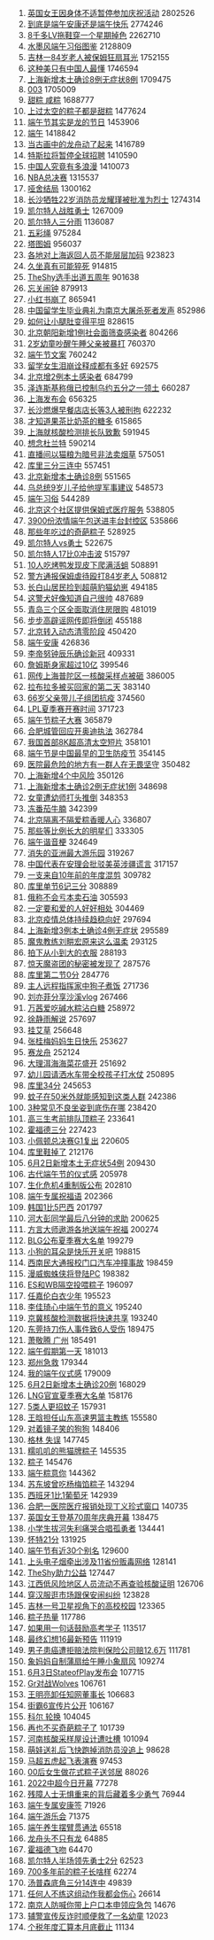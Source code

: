 1. [英国女王因身体不适暂停参加庆祝活动](https://s.weibo.com//weibo?q=%23%E8%8B%B1%E5%9B%BD%E5%A5%B3%E7%8E%8B%E5%9B%A0%E8%BA%AB%E4%BD%93%E4%B8%8D%E9%80%82%E6%9A%82%E5%81%9C%E5%8F%82%E5%8A%A0%E5%BA%86%E7%A5%9D%E6%B4%BB%E5%8A%A8%23&Refer=top) 2802526
2. [到底是端午安康还是端午快乐](https://s.weibo.com//weibo?q=%23%E5%88%B0%E5%BA%95%E6%98%AF%E7%AB%AF%E5%8D%88%E5%AE%89%E5%BA%B7%E8%BF%98%E6%98%AF%E7%AB%AF%E5%8D%88%E5%BF%AB%E4%B9%90%23&Refer=top) 2774246
3. [8千多LV拖鞋穿一个星期掉色](https://s.weibo.com//weibo?q=%238%E5%8D%83%E5%A4%9ALV%E6%8B%96%E9%9E%8B%E7%A9%BF%E4%B8%80%E4%B8%AA%E6%98%9F%E6%9C%9F%E6%8E%89%E8%89%B2%23&Refer=top) 2262710
4. [水墨风端午习俗图鉴](https://s.weibo.com//weibo?q=%23%E6%B0%B4%E5%A2%A8%E9%A3%8E%E7%AB%AF%E5%8D%88%E4%B9%A0%E4%BF%97%E5%9B%BE%E9%89%B4%23&Refer=top) 2128809
5. [吉林一84岁老人被保姆狂扇耳光](https://s.weibo.com//weibo?q=%23%E5%90%89%E6%9E%97%E4%B8%8084%E5%B2%81%E8%80%81%E4%BA%BA%E8%A2%AB%E4%BF%9D%E5%A7%86%E7%8B%82%E6%89%87%E8%80%B3%E5%85%89%23&Refer=top) 1752155
6. [这种美只有中国人最懂](https://s.weibo.com//weibo?q=%23%E8%BF%99%E7%A7%8D%E7%BE%8E%E5%8F%AA%E6%9C%89%E4%B8%AD%E5%9B%BD%E4%BA%BA%E6%9C%80%E6%87%82%23&Refer=top) 1746594
7. [上海新增本土确诊8例无症状8例](https://s.weibo.com//weibo?q=%23%E4%B8%8A%E6%B5%B7%E6%96%B0%E5%A2%9E%E6%9C%AC%E5%9C%9F%E7%A1%AE%E8%AF%8A8%E4%BE%8B%E6%97%A0%E7%97%87%E7%8A%B68%E4%BE%8B%23&Refer=top) 1709475
8. [003](https://s.weibo.com//weibo?q=%23003%23&Refer=top) 1705009
9. [甜粽 咸粽](https://s.weibo.com//weibo?q=%E7%94%9C%E7%B2%BD%20%E5%92%B8%E7%B2%BD&Refer=top) 1688777
10. [上过太空的粽子都是甜粽](https://s.weibo.com//weibo?q=%23%E4%B8%8A%E8%BF%87%E5%A4%AA%E7%A9%BA%E7%9A%84%E7%B2%BD%E5%AD%90%E9%83%BD%E6%98%AF%E7%94%9C%E7%B2%BD%23&Refer=top) 1477624
11. [端午节其实是龙的节日](https://s.weibo.com//weibo?q=%23%E7%AB%AF%E5%8D%88%E8%8A%82%E5%85%B6%E5%AE%9E%E6%98%AF%E9%BE%99%E7%9A%84%E8%8A%82%E6%97%A5%23&Refer=top) 1453906
12. [端午](https://s.weibo.com//weibo?q=%23%E7%AB%AF%E5%8D%88%23&Refer=top) 1418842
13. [当古画中的龙舟动了起来](https://s.weibo.com//weibo?q=%23%E5%BD%93%E5%8F%A4%E7%94%BB%E4%B8%AD%E7%9A%84%E9%BE%99%E8%88%9F%E5%8A%A8%E4%BA%86%E8%B5%B7%E6%9D%A5%23&Refer=top) 1416789
14. [特斯拉将暂停全球招聘](https://s.weibo.com//weibo?q=%23%E7%89%B9%E6%96%AF%E6%8B%89%E5%B0%86%E6%9A%82%E5%81%9C%E5%85%A8%E7%90%83%E6%8B%9B%E8%81%98%23&Refer=top) 1410590
15. [中国人究竟有多浪漫](https://s.weibo.com//weibo?q=%23%E4%B8%AD%E5%9B%BD%E4%BA%BA%E7%A9%B6%E7%AB%9F%E6%9C%89%E5%A4%9A%E6%B5%AA%E6%BC%AB%23&Refer=top) 1410073
16. [NBA总决赛](https://s.weibo.com//weibo?q=NBA%E6%80%BB%E5%86%B3%E8%B5%9B&Refer=top) 1315537
17. [哑舍结局](https://s.weibo.com//weibo?q=%E5%93%91%E8%88%8D%E7%BB%93%E5%B1%80&Refer=top) 1300162
18. [长沙牺牲22岁消防员龙耀瑾被批准为烈士](https://s.weibo.com//weibo?q=%23%E9%95%BF%E6%B2%99%E7%89%BA%E7%89%B222%E5%B2%81%E6%B6%88%E9%98%B2%E5%91%98%E9%BE%99%E8%80%80%E7%91%BE%E8%A2%AB%E6%89%B9%E5%87%86%E4%B8%BA%E7%83%88%E5%A3%AB%23&Refer=top) 1274314
19. [凯尔特人战胜勇士](https://s.weibo.com//weibo?q=%23%E5%87%AF%E5%B0%94%E7%89%B9%E4%BA%BA%E6%88%98%E8%83%9C%E5%8B%87%E5%A3%AB%23&Refer=top) 1267009
20. [凯尔特人三分雨](https://s.weibo.com//weibo?q=%E5%87%AF%E5%B0%94%E7%89%B9%E4%BA%BA%E4%B8%89%E5%88%86%E9%9B%A8&Refer=top) 1136087
21. [五彩绳](https://s.weibo.com//weibo?q=%E4%BA%94%E5%BD%A9%E7%BB%B3&Refer=top) 975284
22. [塔图姆](https://s.weibo.com//weibo?q=%E5%A1%94%E5%9B%BE%E5%A7%86&Refer=top) 956037
23. [各地对上海返回人员不能层层加码](https://s.weibo.com//weibo?q=%23%E5%90%84%E5%9C%B0%E5%AF%B9%E4%B8%8A%E6%B5%B7%E8%BF%94%E5%9B%9E%E4%BA%BA%E5%91%98%E4%B8%8D%E8%83%BD%E5%B1%82%E5%B1%82%E5%8A%A0%E7%A0%81%23&Refer=top) 923823
24. [久坐真有可能猝死](https://s.weibo.com//weibo?q=%23%E4%B9%85%E5%9D%90%E7%9C%9F%E6%9C%89%E5%8F%AF%E8%83%BD%E7%8C%9D%E6%AD%BB%23&Refer=top) 914815
25. [TheShy选手出道五周年](https://s.weibo.com//weibo?q=%23TheShy%E9%80%89%E6%89%8B%E5%87%BA%E9%81%93%E4%BA%94%E5%91%A8%E5%B9%B4%23&Refer=top) 901638
26. [忘关闹钟](https://s.weibo.com//weibo?q=%E5%BF%98%E5%85%B3%E9%97%B9%E9%92%9F&Refer=top) 879913
27. [小红书崩了](https://s.weibo.com//weibo?q=%E5%B0%8F%E7%BA%A2%E4%B9%A6%E5%B4%A9%E4%BA%86&Refer=top) 865941
28. [中国留学生毕业典礼为南京大屠杀死者发声](https://s.weibo.com//weibo?q=%23%E4%B8%AD%E5%9B%BD%E7%95%99%E5%AD%A6%E7%94%9F%E6%AF%95%E4%B8%9A%E5%85%B8%E7%A4%BC%E4%B8%BA%E5%8D%97%E4%BA%AC%E5%A4%A7%E5%B1%A0%E6%9D%80%E6%AD%BB%E8%80%85%E5%8F%91%E5%A3%B0%23&Refer=top) 852986
29. [如何让小腿肚变得平坦](https://s.weibo.com//weibo?q=%23%E5%A6%82%E4%BD%95%E8%AE%A9%E5%B0%8F%E8%85%BF%E8%82%9A%E5%8F%98%E5%BE%97%E5%B9%B3%E5%9D%A6%23&Refer=top) 828615
30. [北京朝阳新增1例社会面筛查感染者](https://s.weibo.com//weibo?q=%23%E5%8C%97%E4%BA%AC%E6%9C%9D%E9%98%B3%E6%96%B0%E5%A2%9E1%E4%BE%8B%E7%A4%BE%E4%BC%9A%E9%9D%A2%E7%AD%9B%E6%9F%A5%E6%84%9F%E6%9F%93%E8%80%85%23&Refer=top) 804266
31. [2岁幼童吵醒午睡父亲被暴打](https://s.weibo.com//weibo?q=%232%E5%B2%81%E5%B9%BC%E7%AB%A5%E5%90%B5%E9%86%92%E5%8D%88%E7%9D%A1%E7%88%B6%E4%BA%B2%E8%A2%AB%E6%9A%B4%E6%89%93%23&Refer=top) 760370
32. [端午节文案](https://s.weibo.com//weibo?q=%23%E7%AB%AF%E5%8D%88%E8%8A%82%E6%96%87%E6%A1%88%23&Refer=top) 760242
33. [留学女生泪崩诠释成都有多好](https://s.weibo.com//weibo?q=%23%E7%95%99%E5%AD%A6%E5%A5%B3%E7%94%9F%E6%B3%AA%E5%B4%A9%E8%AF%A0%E9%87%8A%E6%88%90%E9%83%BD%E6%9C%89%E5%A4%9A%E5%A5%BD%23&Refer=top) 692575
34. [北京增2例本土感染者](https://s.weibo.com//weibo?q=%23%E5%8C%97%E4%BA%AC%E5%A2%9E2%E4%BE%8B%E6%9C%AC%E5%9C%9F%E6%84%9F%E6%9F%93%E8%80%85%23&Refer=top) 684799
35. [泽连斯基称俄已控制乌约五分之一领土](https://s.weibo.com//weibo?q=%23%E6%B3%BD%E8%BF%9E%E6%96%AF%E5%9F%BA%E7%A7%B0%E4%BF%84%E5%B7%B2%E6%8E%A7%E5%88%B6%E4%B9%8C%E7%BA%A6%E4%BA%94%E5%88%86%E4%B9%8B%E4%B8%80%E9%A2%86%E5%9C%9F%23&Refer=top) 660287
36. [上海发布会](https://s.weibo.com//weibo?q=%E4%B8%8A%E6%B5%B7%E5%8F%91%E5%B8%83%E4%BC%9A&Refer=top) 656325
37. [长沙燃爆早餐店店长等3人被刑拘](https://s.weibo.com//weibo?q=%23%E9%95%BF%E6%B2%99%E7%87%83%E7%88%86%E6%97%A9%E9%A4%90%E5%BA%97%E5%BA%97%E9%95%BF%E7%AD%893%E4%BA%BA%E8%A2%AB%E5%88%91%E6%8B%98%23&Refer=top) 622232
38. [才知道果茶比奶茶的糖多](https://s.weibo.com//weibo?q=%23%E6%89%8D%E7%9F%A5%E9%81%93%E6%9E%9C%E8%8C%B6%E6%AF%94%E5%A5%B6%E8%8C%B6%E7%9A%84%E7%B3%96%E5%A4%9A%23&Refer=top) 615865
39. [上海就核酸检测排长队致歉](https://s.weibo.com//weibo?q=%23%E4%B8%8A%E6%B5%B7%E5%B0%B1%E6%A0%B8%E9%85%B8%E6%A3%80%E6%B5%8B%E6%8E%92%E9%95%BF%E9%98%9F%E8%87%B4%E6%AD%89%23&Refer=top) 591945
40. [想念杜兰特](https://s.weibo.com//weibo?q=%E6%83%B3%E5%BF%B5%E6%9D%9C%E5%85%B0%E7%89%B9&Refer=top) 590214
41. [直播间以猫粮为暗号非法卖烟草](https://s.weibo.com//weibo?q=%23%E7%9B%B4%E6%92%AD%E9%97%B4%E4%BB%A5%E7%8C%AB%E7%B2%AE%E4%B8%BA%E6%9A%97%E5%8F%B7%E9%9D%9E%E6%B3%95%E5%8D%96%E7%83%9F%E8%8D%89%23&Refer=top) 575051
42. [库里三分三连中](https://s.weibo.com//weibo?q=%23%E5%BA%93%E9%87%8C%E4%B8%89%E5%88%86%E4%B8%89%E8%BF%9E%E4%B8%AD%23&Refer=top) 557451
43. [北京新增本土确诊8例](https://s.weibo.com//weibo?q=%23%E5%8C%97%E4%BA%AC%E6%96%B0%E5%A2%9E%E6%9C%AC%E5%9C%9F%E7%A1%AE%E8%AF%8A8%E4%BE%8B%23&Refer=top) 551565
44. [乌总统9岁儿子给他提军事建议](https://s.weibo.com//weibo?q=%23%E4%B9%8C%E6%80%BB%E7%BB%9F9%E5%B2%81%E5%84%BF%E5%AD%90%E7%BB%99%E4%BB%96%E6%8F%90%E5%86%9B%E4%BA%8B%E5%BB%BA%E8%AE%AE%23&Refer=top) 548573
45. [端午习俗](https://s.weibo.com//weibo?q=%E7%AB%AF%E5%8D%88%E4%B9%A0%E4%BF%97&Refer=top) 544289
46. [北京这个社区提供保姆式医疗服务](https://s.weibo.com//weibo?q=%23%E5%8C%97%E4%BA%AC%E8%BF%99%E4%B8%AA%E7%A4%BE%E5%8C%BA%E6%8F%90%E4%BE%9B%E4%BF%9D%E5%A7%86%E5%BC%8F%E5%8C%BB%E7%96%97%E6%9C%8D%E5%8A%A1%23&Refer=top) 538805
47. [3900份浓情端午包送进丰台封控区](https://s.weibo.com//weibo?q=%233900%E4%BB%BD%E6%B5%93%E6%83%85%E7%AB%AF%E5%8D%88%E5%8C%85%E9%80%81%E8%BF%9B%E4%B8%B0%E5%8F%B0%E5%B0%81%E6%8E%A7%E5%8C%BA%23&Refer=top) 535866
48. [那些年吃过的奇葩粽子](https://s.weibo.com//weibo?q=%23%E9%82%A3%E4%BA%9B%E5%B9%B4%E5%90%83%E8%BF%87%E7%9A%84%E5%A5%87%E8%91%A9%E7%B2%BD%E5%AD%90%23&Refer=top) 528925
49. [凯尔特人vs勇士](https://s.weibo.com//weibo?q=%23%E5%87%AF%E5%B0%94%E7%89%B9%E4%BA%BAvs%E5%8B%87%E5%A3%AB%23&Refer=top) 522675
50. [凯尔特人17比0冲击波](https://s.weibo.com//weibo?q=%23%E5%87%AF%E5%B0%94%E7%89%B9%E4%BA%BA17%E6%AF%940%E5%86%B2%E5%87%BB%E6%B3%A2%23&Refer=top) 515797
51. [10人吃烤鸭发现皮下爬满活蛆](https://s.weibo.com//weibo?q=%2310%E4%BA%BA%E5%90%83%E7%83%A4%E9%B8%AD%E5%8F%91%E7%8E%B0%E7%9A%AE%E4%B8%8B%E7%88%AC%E6%BB%A1%E6%B4%BB%E8%9B%86%23&Refer=top) 508891
52. [警方通报保姆虐待殴打84岁老人](https://s.weibo.com//weibo?q=%23%E8%AD%A6%E6%96%B9%E9%80%9A%E6%8A%A5%E4%BF%9D%E5%A7%86%E8%99%90%E5%BE%85%E6%AE%B4%E6%89%9384%E5%B2%81%E8%80%81%E4%BA%BA%23&Refer=top) 508812
53. [长白山居民捡到超萌豹猫幼崽](https://s.weibo.com//weibo?q=%23%E9%95%BF%E7%99%BD%E5%B1%B1%E5%B1%85%E6%B0%91%E6%8D%A1%E5%88%B0%E8%B6%85%E8%90%8C%E8%B1%B9%E7%8C%AB%E5%B9%BC%E5%B4%BD%23&Refer=top) 494185
54. [这警犬好像知道自己很帅](https://s.weibo.com//weibo?q=%23%E8%BF%99%E8%AD%A6%E7%8A%AC%E5%A5%BD%E5%83%8F%E7%9F%A5%E9%81%93%E8%87%AA%E5%B7%B1%E5%BE%88%E5%B8%85%23&Refer=top) 487689
55. [青岛三个区全面取消住房限购](https://s.weibo.com//weibo?q=%23%E9%9D%92%E5%B2%9B%E4%B8%89%E4%B8%AA%E5%8C%BA%E5%85%A8%E9%9D%A2%E5%8F%96%E6%B6%88%E4%BD%8F%E6%88%BF%E9%99%90%E8%B4%AD%23&Refer=top) 481019
56. [步步高辟谣网传即将倒闭](https://s.weibo.com//weibo?q=%23%E6%AD%A5%E6%AD%A5%E9%AB%98%E8%BE%9F%E8%B0%A3%E7%BD%91%E4%BC%A0%E5%8D%B3%E5%B0%86%E5%80%92%E9%97%AD%23&Refer=top) 455188
57. [北京转入动态清零阶段](https://s.weibo.com//weibo?q=%23%E5%8C%97%E4%BA%AC%E8%BD%AC%E5%85%A5%E5%8A%A8%E6%80%81%E6%B8%85%E9%9B%B6%E9%98%B6%E6%AE%B5%23&Refer=top) 450420
58. [端午安康](https://s.weibo.com//weibo?q=%E7%AB%AF%E5%8D%88%E5%AE%89%E5%BA%B7&Refer=top) 426836
59. [李帝努钟辰乐确诊新冠](https://s.weibo.com//weibo?q=%23%E6%9D%8E%E5%B8%9D%E5%8A%AA%E9%92%9F%E8%BE%B0%E4%B9%90%E7%A1%AE%E8%AF%8A%E6%96%B0%E5%86%A0%23&Refer=top) 409331
60. [詹姆斯身家超过10亿](https://s.weibo.com//weibo?q=%23%E8%A9%B9%E5%A7%86%E6%96%AF%E8%BA%AB%E5%AE%B6%E8%B6%85%E8%BF%8710%E4%BA%BF%23&Refer=top) 399546
61. [网传上海普陀区一核酸采样点被砸](https://s.weibo.com//weibo?q=%23%E7%BD%91%E4%BC%A0%E4%B8%8A%E6%B5%B7%E6%99%AE%E9%99%80%E5%8C%BA%E4%B8%80%E6%A0%B8%E9%85%B8%E9%87%87%E6%A0%B7%E7%82%B9%E8%A2%AB%E7%A0%B8%23&Refer=top) 386005
62. [拉布拉多被买回家的第二天](https://s.weibo.com//weibo?q=%23%E6%8B%89%E5%B8%83%E6%8B%89%E5%A4%9A%E8%A2%AB%E4%B9%B0%E5%9B%9E%E5%AE%B6%E7%9A%84%E7%AC%AC%E4%BA%8C%E5%A4%A9%23&Refer=top) 383140
63. [66岁父亲带儿子组团抗疫](https://s.weibo.com//weibo?q=%2366%E5%B2%81%E7%88%B6%E4%BA%B2%E5%B8%A6%E5%84%BF%E5%AD%90%E7%BB%84%E5%9B%A2%E6%8A%97%E7%96%AB%23&Refer=top) 374560
64. [LPL夏季赛开赛时间](https://s.weibo.com//weibo?q=%23LPL%E5%A4%8F%E5%AD%A3%E8%B5%9B%E5%BC%80%E8%B5%9B%E6%97%B6%E9%97%B4%23&Refer=top) 371723
65. [端午节粽子大赛](https://s.weibo.com//weibo?q=%23%E7%AB%AF%E5%8D%88%E8%8A%82%E7%B2%BD%E5%AD%90%E5%A4%A7%E8%B5%9B%23&Refer=top) 365879
66. [合肥城管回应开奥迪执法](https://s.weibo.com//weibo?q=%23%E5%90%88%E8%82%A5%E5%9F%8E%E7%AE%A1%E5%9B%9E%E5%BA%94%E5%BC%80%E5%A5%A5%E8%BF%AA%E6%89%A7%E6%B3%95%23&Refer=top) 362784
67. [我国首部8K超高清太空短片](https://s.weibo.com//weibo?q=%23%E6%88%91%E5%9B%BD%E9%A6%96%E9%83%A88K%E8%B6%85%E9%AB%98%E6%B8%85%E5%A4%AA%E7%A9%BA%E7%9F%AD%E7%89%87%23&Refer=top) 358101
68. [端午节是中国最早的卫生防疫节](https://s.weibo.com//weibo?q=%23%E7%AB%AF%E5%8D%88%E8%8A%82%E6%98%AF%E4%B8%AD%E5%9B%BD%E6%9C%80%E6%97%A9%E7%9A%84%E5%8D%AB%E7%94%9F%E9%98%B2%E7%96%AB%E8%8A%82%23&Refer=top) 354145
69. [医院最危险的地方有一群人在无畏坚守](https://s.weibo.com//weibo?q=%23%E5%8C%BB%E9%99%A2%E6%9C%80%E5%8D%B1%E9%99%A9%E7%9A%84%E5%9C%B0%E6%96%B9%E6%9C%89%E4%B8%80%E7%BE%A4%E4%BA%BA%E5%9C%A8%E6%97%A0%E7%95%8F%E5%9D%9A%E5%AE%88%23&Refer=top) 350482
70. [上海新增4个中风险](https://s.weibo.com//weibo?q=%23%E4%B8%8A%E6%B5%B7%E6%96%B0%E5%A2%9E4%E4%B8%AA%E4%B8%AD%E9%A3%8E%E9%99%A9%23&Refer=top) 350126
71. [上海新增本土确诊2例无症状1例](https://s.weibo.com//weibo?q=%23%E4%B8%8A%E6%B5%B7%E6%96%B0%E5%A2%9E%E6%9C%AC%E5%9C%9F%E7%A1%AE%E8%AF%8A2%E4%BE%8B%E6%97%A0%E7%97%87%E7%8A%B61%E4%BE%8B%23&Refer=top) 348698
72. [女童遭幼师打头推倒](https://s.weibo.com//weibo?q=%23%E5%A5%B3%E7%AB%A5%E9%81%AD%E5%B9%BC%E5%B8%88%E6%89%93%E5%A4%B4%E6%8E%A8%E5%80%92%23&Refer=top) 348353
73. [冻番茄牛腩](https://s.weibo.com//weibo?q=%23%E5%86%BB%E7%95%AA%E8%8C%84%E7%89%9B%E8%85%A9%23&Refer=top) 342399
74. [北京隔离不隔爱粽香暖人心](https://s.weibo.com//weibo?q=%23%E5%8C%97%E4%BA%AC%E9%9A%94%E7%A6%BB%E4%B8%8D%E9%9A%94%E7%88%B1%E7%B2%BD%E9%A6%99%E6%9A%96%E4%BA%BA%E5%BF%83%23&Refer=top) 336807
75. [那些等比例长大的明星们](https://s.weibo.com//weibo?q=%23%E9%82%A3%E4%BA%9B%E7%AD%89%E6%AF%94%E4%BE%8B%E9%95%BF%E5%A4%A7%E7%9A%84%E6%98%8E%E6%98%9F%E4%BB%AC%23&Refer=top) 333305
76. [端午谐音梗](https://s.weibo.com//weibo?q=%E7%AB%AF%E5%8D%88%E8%B0%90%E9%9F%B3%E6%A2%97&Refer=top) 324649
77. [消失的亚洲最大游乐园](https://s.weibo.com//weibo?q=%E6%B6%88%E5%A4%B1%E7%9A%84%E4%BA%9A%E6%B4%B2%E6%9C%80%E5%A4%A7%E6%B8%B8%E4%B9%90%E5%9B%AD&Refer=top) 319267
78. [中国代表在安理会批驳美英涉疆谎言](https://s.weibo.com//weibo?q=%23%E4%B8%AD%E5%9B%BD%E4%BB%A3%E8%A1%A8%E5%9C%A8%E5%AE%89%E7%90%86%E4%BC%9A%E6%89%B9%E9%A9%B3%E7%BE%8E%E8%8B%B1%E6%B6%89%E7%96%86%E8%B0%8E%E8%A8%80%23&Refer=top) 317157
79. [一支来自10年前的年度混剪](https://s.weibo.com//weibo?q=%23%E4%B8%80%E6%94%AF%E6%9D%A5%E8%87%AA10%E5%B9%B4%E5%89%8D%E7%9A%84%E5%B9%B4%E5%BA%A6%E6%B7%B7%E5%89%AA%23&Refer=top) 309782
80. [库里单节6记三分](https://s.weibo.com//weibo?q=%23%E5%BA%93%E9%87%8C%E5%8D%95%E8%8A%826%E8%AE%B0%E4%B8%89%E5%88%86%23&Refer=top) 308889
81. [俄称不会亏本卖石油](https://s.weibo.com//weibo?q=%23%E4%BF%84%E7%A7%B0%E4%B8%8D%E4%BC%9A%E4%BA%8F%E6%9C%AC%E5%8D%96%E7%9F%B3%E6%B2%B9%23&Refer=top) 305593
82. [一定要和爱的人好好相处](https://s.weibo.com//weibo?q=%23%E4%B8%80%E5%AE%9A%E8%A6%81%E5%92%8C%E7%88%B1%E7%9A%84%E4%BA%BA%E5%A5%BD%E5%A5%BD%E7%9B%B8%E5%A4%84%23&Refer=top) 304469
83. [北京疫情总体持续趋稳向好](https://s.weibo.com//weibo?q=%23%E5%8C%97%E4%BA%AC%E7%96%AB%E6%83%85%E6%80%BB%E4%BD%93%E6%8C%81%E7%BB%AD%E8%B6%8B%E7%A8%B3%E5%90%91%E5%A5%BD%23&Refer=top) 297694
84. [上海新增3例本土确诊4例无症状](https://s.weibo.com//weibo?q=%23%E4%B8%8A%E6%B5%B7%E6%96%B0%E5%A2%9E3%E4%BE%8B%E6%9C%AC%E5%9C%9F%E7%A1%AE%E8%AF%8A4%E4%BE%8B%E6%97%A0%E7%97%87%E7%8A%B6%23&Refer=top) 295589
85. [魔鬼教练刘畊宏原来这么温柔](https://s.weibo.com//weibo?q=%23%E9%AD%94%E9%AC%BC%E6%95%99%E7%BB%83%E5%88%98%E7%95%8A%E5%AE%8F%E5%8E%9F%E6%9D%A5%E8%BF%99%E4%B9%88%E6%B8%A9%E6%9F%94%23&Refer=top) 293125
86. [拍下从小到大的衣服](https://s.weibo.com//weibo?q=%E6%8B%8D%E4%B8%8B%E4%BB%8E%E5%B0%8F%E5%88%B0%E5%A4%A7%E7%9A%84%E8%A1%A3%E6%9C%8D&Refer=top) 288193
87. [惊天魔盗团的秘密被发现了](https://s.weibo.com//weibo?q=%23%E6%83%8A%E5%A4%A9%E9%AD%94%E7%9B%97%E5%9B%A2%E7%9A%84%E7%A7%98%E5%AF%86%E8%A2%AB%E5%8F%91%E7%8E%B0%E4%BA%86%23&Refer=top) 287576
88. [库里第二节0分](https://s.weibo.com//weibo?q=%23%E5%BA%93%E9%87%8C%E7%AC%AC%E4%BA%8C%E8%8A%820%E5%88%86%23&Refer=top) 284776
89. [主人远程指挥家中狗子煮饭](https://s.weibo.com//weibo?q=%23%E4%B8%BB%E4%BA%BA%E8%BF%9C%E7%A8%8B%E6%8C%87%E6%8C%A5%E5%AE%B6%E4%B8%AD%E7%8B%97%E5%AD%90%E7%85%AE%E9%A5%AD%23&Refer=top) 271736
90. [刘亦菲分享沙溪vlog](https://s.weibo.com//weibo?q=%23%E5%88%98%E4%BA%A6%E8%8F%B2%E5%88%86%E4%BA%AB%E6%B2%99%E6%BA%AAvlog%23&Refer=top) 267466
91. [万茜爱吃碱水粽沾白糖](https://s.weibo.com//weibo?q=%23%E4%B8%87%E8%8C%9C%E7%88%B1%E5%90%83%E7%A2%B1%E6%B0%B4%E7%B2%BD%E6%B2%BE%E7%99%BD%E7%B3%96%23&Refer=top) 258972
92. [徐静雨解说](https://s.weibo.com//weibo?q=%23%E5%BE%90%E9%9D%99%E9%9B%A8%E8%A7%A3%E8%AF%B4%23&Refer=top) 257697
93. [挂艾草](https://s.weibo.com//weibo?q=%E6%8C%82%E8%89%BE%E8%8D%89&Refer=top) 256648
94. [张桂梅妈妈生日快乐](https://s.weibo.com//weibo?q=%23%E5%BC%A0%E6%A1%82%E6%A2%85%E5%A6%88%E5%A6%88%E7%94%9F%E6%97%A5%E5%BF%AB%E4%B9%90%23&Refer=top) 253627
95. [赛龙舟](https://s.weibo.com//weibo?q=%E8%B5%9B%E9%BE%99%E8%88%9F&Refer=top) 252124
96. [大理洱海海菜花盛开](https://s.weibo.com//weibo?q=%23%E5%A4%A7%E7%90%86%E6%B4%B1%E6%B5%B7%E6%B5%B7%E8%8F%9C%E8%8A%B1%E7%9B%9B%E5%BC%80%23&Refer=top) 251692
97. [幼儿园请洒水车带全校孩子打水仗](https://s.weibo.com//weibo?q=%23%E5%B9%BC%E5%84%BF%E5%9B%AD%E8%AF%B7%E6%B4%92%E6%B0%B4%E8%BD%A6%E5%B8%A6%E5%85%A8%E6%A0%A1%E5%AD%A9%E5%AD%90%E6%89%93%E6%B0%B4%E4%BB%97%23&Refer=top) 250895
98. [库里34分](https://s.weibo.com//weibo?q=%23%E5%BA%93%E9%87%8C34%E5%88%86%23&Refer=top) 245653
99. [蚊子在50米外就能感知到这类人群](https://s.weibo.com//weibo?q=%23%E8%9A%8A%E5%AD%90%E5%9C%A850%E7%B1%B3%E5%A4%96%E5%B0%B1%E8%83%BD%E6%84%9F%E7%9F%A5%E5%88%B0%E8%BF%99%E7%B1%BB%E4%BA%BA%E7%BE%A4%23&Refer=top) 242386
100. [3种常见不良坐姿到底伤在哪](https://s.weibo.com//weibo?q=%233%E7%A7%8D%E5%B8%B8%E8%A7%81%E4%B8%8D%E8%89%AF%E5%9D%90%E5%A7%BF%E5%88%B0%E5%BA%95%E4%BC%A4%E5%9C%A8%E5%93%AA%23&Refer=top) 238420
101. [高三生考前排队顶粽子](https://s.weibo.com//weibo?q=%23%E9%AB%98%E4%B8%89%E7%94%9F%E8%80%83%E5%89%8D%E6%8E%92%E9%98%9F%E9%A1%B6%E7%B2%BD%E5%AD%90%23&Refer=top) 233641
102. [霍福德三分](https://s.weibo.com//weibo?q=%E9%9C%8D%E7%A6%8F%E5%BE%B7%E4%B8%89%E5%88%86&Refer=top) 227423
103. [小佩顿总决赛G1复出](https://s.weibo.com//weibo?q=%23%E5%B0%8F%E4%BD%A9%E9%A1%BF%E6%80%BB%E5%86%B3%E8%B5%9BG1%E5%A4%8D%E5%87%BA%23&Refer=top) 220605
104. [库里鞋掉了](https://s.weibo.com//weibo?q=%23%E5%BA%93%E9%87%8C%E9%9E%8B%E6%8E%89%E4%BA%86%23&Refer=top) 212176
105. [6月2日新增本土无症状54例](https://s.weibo.com//weibo?q=%236%E6%9C%882%E6%97%A5%E6%96%B0%E5%A2%9E%E6%9C%AC%E5%9C%9F%E6%97%A0%E7%97%87%E7%8A%B654%E4%BE%8B%23&Refer=top) 209430
106. [古代端午节的仪式感](https://s.weibo.com//weibo?q=%23%E5%8F%A4%E4%BB%A3%E7%AB%AF%E5%8D%88%E8%8A%82%E7%9A%84%E4%BB%AA%E5%BC%8F%E6%84%9F%23&Refer=top) 205978
107. [生化危机4重制版公布](https://s.weibo.com//weibo?q=%23%E7%94%9F%E5%8C%96%E5%8D%B1%E6%9C%BA4%E9%87%8D%E5%88%B6%E7%89%88%E5%85%AC%E5%B8%83%23&Refer=top) 202810
108. [端午专属祝福语](https://s.weibo.com//weibo?q=%23%E7%AB%AF%E5%8D%88%E4%B8%93%E5%B1%9E%E7%A5%9D%E7%A6%8F%E8%AF%AD%23&Refer=top) 202366
109. [韩国1比5巴西](https://s.weibo.com//weibo?q=%23%E9%9F%A9%E5%9B%BD1%E6%AF%945%E5%B7%B4%E8%A5%BF%23&Refer=top) 201797
110. [河大彭同学最后八分钟的求助](https://s.weibo.com//weibo?q=%E6%B2%B3%E5%A4%A7%E5%BD%AD%E5%90%8C%E5%AD%A6%E6%9C%80%E5%90%8E%E5%85%AB%E5%88%86%E9%92%9F%E7%9A%84%E6%B1%82%E5%8A%A9&Refer=top) 200625
111. [方言大师遨游各地送端午祝福](https://s.weibo.com//weibo?q=%23%E6%96%B9%E8%A8%80%E5%A4%A7%E5%B8%88%E9%81%A8%E6%B8%B8%E5%90%84%E5%9C%B0%E9%80%81%E7%AB%AF%E5%8D%88%E7%A5%9D%E7%A6%8F%23&Refer=top) 200274
112. [BLG公布夏季赛大名单](https://s.weibo.com//weibo?q=%23BLG%E5%85%AC%E5%B8%83%E5%A4%8F%E5%AD%A3%E8%B5%9B%E5%A4%A7%E5%90%8D%E5%8D%95%23&Refer=top) 199279
113. [小狗的耳朵是快乐开关吧](https://s.weibo.com//weibo?q=%23%E5%B0%8F%E7%8B%97%E7%9A%84%E8%80%B3%E6%9C%B5%E6%98%AF%E5%BF%AB%E4%B9%90%E5%BC%80%E5%85%B3%E5%90%A7%23&Refer=top) 198815
114. [西南民大通报校门口汽车冲撞事故](https://s.weibo.com//weibo?q=%23%E8%A5%BF%E5%8D%97%E6%B0%91%E5%A4%A7%E9%80%9A%E6%8A%A5%E6%A0%A1%E9%97%A8%E5%8F%A3%E6%B1%BD%E8%BD%A6%E5%86%B2%E6%92%9E%E4%BA%8B%E6%95%85%23&Refer=top) 198459
115. [漫威蜘蛛侠将登陆PC](https://s.weibo.com//weibo?q=%23%E6%BC%AB%E5%A8%81%E8%9C%98%E8%9B%9B%E4%BE%A0%E5%B0%86%E7%99%BB%E9%99%86PC%23&Refer=top) 198382
116. [ES和WB隔空投喂粽子](https://s.weibo.com//weibo?q=%23ES%E5%92%8CWB%E9%9A%94%E7%A9%BA%E6%8A%95%E5%96%82%E7%B2%BD%E5%AD%90%23&Refer=top) 196097
117. [任嘉伦白衣少年](https://s.weibo.com//weibo?q=%23%E4%BB%BB%E5%98%89%E4%BC%A6%E7%99%BD%E8%A1%A3%E5%B0%91%E5%B9%B4%23&Refer=top) 195523
118. [李佳琦心中端午节的意义](https://s.weibo.com//weibo?q=%23%E6%9D%8E%E4%BD%B3%E7%90%A6%E5%BF%83%E4%B8%AD%E7%AB%AF%E5%8D%88%E8%8A%82%E7%9A%84%E6%84%8F%E4%B9%89%23&Refer=top) 195240
119. [京冀核酸检测数据将快速共享](https://s.weibo.com//weibo?q=%23%E4%BA%AC%E5%86%80%E6%A0%B8%E9%85%B8%E6%A3%80%E6%B5%8B%E6%95%B0%E6%8D%AE%E5%B0%86%E5%BF%AB%E9%80%9F%E5%85%B1%E4%BA%AB%23&Refer=top) 193240
120. [东莞持刀伤人事件致6人受伤](https://s.weibo.com//weibo?q=%23%E4%B8%9C%E8%8E%9E%E6%8C%81%E5%88%80%E4%BC%A4%E4%BA%BA%E4%BA%8B%E4%BB%B6%E8%87%B46%E4%BA%BA%E5%8F%97%E4%BC%A4%23&Refer=top) 189475
121. [萧敬腾 广州](https://s.weibo.com//weibo?q=%E8%90%A7%E6%95%AC%E8%85%BE%20%E5%B9%BF%E5%B7%9E&Refer=top) 185491
122. [端午假期第一天](https://s.weibo.com//weibo?q=%23%E7%AB%AF%E5%8D%88%E5%81%87%E6%9C%9F%E7%AC%AC%E4%B8%80%E5%A4%A9%23&Refer=top) 181013
123. [郑州急救](https://s.weibo.com//weibo?q=%E9%83%91%E5%B7%9E%E6%80%A5%E6%95%91&Refer=top) 179344
124. [我的端午仪式感](https://s.weibo.com//weibo?q=%23%E6%88%91%E7%9A%84%E7%AB%AF%E5%8D%88%E4%BB%AA%E5%BC%8F%E6%84%9F%23&Refer=top) 179009
125. [6月2日新增本土确诊20例](https://s.weibo.com//weibo?q=%236%E6%9C%882%E6%97%A5%E6%96%B0%E5%A2%9E%E6%9C%AC%E5%9C%9F%E7%A1%AE%E8%AF%8A20%E4%BE%8B%23&Refer=top) 168029
126. [LNG官宣夏季赛大名单](https://s.weibo.com//weibo?q=%23LNG%E5%AE%98%E5%AE%A3%E5%A4%8F%E5%AD%A3%E8%B5%9B%E5%A4%A7%E5%90%8D%E5%8D%95%23&Refer=top) 158176
127. [5类人更招蚊子](https://s.weibo.com//weibo?q=%235%E7%B1%BB%E4%BA%BA%E6%9B%B4%E6%8B%9B%E8%9A%8A%E5%AD%90%23&Refer=top) 157931
128. [王晗担任山东高速男篮主教练](https://s.weibo.com//weibo?q=%23%E7%8E%8B%E6%99%97%E6%8B%85%E4%BB%BB%E5%B1%B1%E4%B8%9C%E9%AB%98%E9%80%9F%E7%94%B7%E7%AF%AE%E4%B8%BB%E6%95%99%E7%BB%83%23&Refer=top) 155580
129. [对着镜子笑的狗狗](https://s.weibo.com//weibo?q=%23%E5%AF%B9%E7%9D%80%E9%95%9C%E5%AD%90%E7%AC%91%E7%9A%84%E7%8B%97%E7%8B%97%23&Refer=top) 148406
130. [格林 失误](https://s.weibo.com//weibo?q=%E6%A0%BC%E6%9E%97%20%E5%A4%B1%E8%AF%AF&Refer=top) 147745
131. [糯叽叽的熊猫牌粽子](https://s.weibo.com//weibo?q=%23%E7%B3%AF%E5%8F%BD%E5%8F%BD%E7%9A%84%E7%86%8A%E7%8C%AB%E7%89%8C%E7%B2%BD%E5%AD%90%23&Refer=top) 145535
132. [粽子](https://s.weibo.com//weibo?q=%E7%B2%BD%E5%AD%90&Refer=top) 145476
133. [端午粽意你](https://s.weibo.com//weibo?q=%23%E7%AB%AF%E5%8D%88%E7%B2%BD%E6%84%8F%E4%BD%A0%23&Refer=top) 144362
134. [苏东坡曾吃杨梅馅粽子](https://s.weibo.com//weibo?q=%23%E8%8B%8F%E4%B8%9C%E5%9D%A1%E6%9B%BE%E5%90%83%E6%9D%A8%E6%A2%85%E9%A6%85%E7%B2%BD%E5%AD%90%23&Refer=top) 143294
135. [西班牙1比1葡萄牙](https://s.weibo.com//weibo?q=%23%E8%A5%BF%E7%8F%AD%E7%89%991%E6%AF%941%E8%91%A1%E8%90%84%E7%89%99%23&Refer=top) 142939
136. [合肥一医院医疗报销处现丁义珍式窗口](https://s.weibo.com//weibo?q=%23%E5%90%88%E8%82%A5%E4%B8%80%E5%8C%BB%E9%99%A2%E5%8C%BB%E7%96%97%E6%8A%A5%E9%94%80%E5%A4%84%E7%8E%B0%E4%B8%81%E4%B9%89%E7%8F%8D%E5%BC%8F%E7%AA%97%E5%8F%A3%23&Refer=top) 140735
137. [英国女王登基70周年庆典开幕](https://s.weibo.com//weibo?q=%23%E8%8B%B1%E5%9B%BD%E5%A5%B3%E7%8E%8B%E7%99%BB%E5%9F%BA70%E5%91%A8%E5%B9%B4%E5%BA%86%E5%85%B8%E5%BC%80%E5%B9%95%23&Refer=top) 138475
138. [小学生拔河失利痛哭合唱孤勇者](https://s.weibo.com//weibo?q=%23%E5%B0%8F%E5%AD%A6%E7%94%9F%E6%8B%94%E6%B2%B3%E5%A4%B1%E5%88%A9%E7%97%9B%E5%93%AD%E5%90%88%E5%94%B1%E5%AD%A4%E5%8B%87%E8%80%85%23&Refer=top) 134441
139. [怀特21分](https://s.weibo.com//weibo?q=%E6%80%80%E7%89%B921%E5%88%86&Refer=top) 131925
140. [端午节有近30个别名](https://s.weibo.com//weibo?q=%23%E7%AB%AF%E5%8D%88%E8%8A%82%E6%9C%89%E8%BF%9130%E4%B8%AA%E5%88%AB%E5%90%8D%23&Refer=top) 129600
141. [上头电子烟牵出涉及11省份贩毒网络](https://s.weibo.com//weibo?q=%23%E4%B8%8A%E5%A4%B4%E7%94%B5%E5%AD%90%E7%83%9F%E7%89%B5%E5%87%BA%E6%B6%89%E5%8F%8A11%E7%9C%81%E4%BB%BD%E8%B4%A9%E6%AF%92%E7%BD%91%E7%BB%9C%23&Refer=top) 128141
142. [TheShy助力公益](https://s.weibo.com//weibo?q=%23TheShy%E5%8A%A9%E5%8A%9B%E5%85%AC%E7%9B%8A%23&Refer=top) 127447
143. [江西低风险地区人员流动不再查验核酸证明](https://s.weibo.com//weibo?q=%23%E6%B1%9F%E8%A5%BF%E4%BD%8E%E9%A3%8E%E9%99%A9%E5%9C%B0%E5%8C%BA%E4%BA%BA%E5%91%98%E6%B5%81%E5%8A%A8%E4%B8%8D%E5%86%8D%E6%9F%A5%E9%AA%8C%E6%A0%B8%E9%85%B8%E8%AF%81%E6%98%8E%23&Refer=top) 126706
144. [穿汉服逛市场跟保安闹纠纷](https://s.weibo.com//weibo?q=%23%E7%A9%BF%E6%B1%89%E6%9C%8D%E9%80%9B%E5%B8%82%E5%9C%BA%E8%B7%9F%E4%BF%9D%E5%AE%89%E9%97%B9%E7%BA%A0%E7%BA%B7%23&Refer=top) 123828
145. [吉林一号卫星视角下的高校校园](https://s.weibo.com//weibo?q=%23%E5%90%89%E6%9E%97%E4%B8%80%E5%8F%B7%E5%8D%AB%E6%98%9F%E8%A7%86%E8%A7%92%E4%B8%8B%E7%9A%84%E9%AB%98%E6%A0%A1%E6%A0%A1%E5%9B%AD%23&Refer=top) 123365
146. [粽子热量](https://s.weibo.com//weibo?q=%E7%B2%BD%E5%AD%90%E7%83%AD%E9%87%8F&Refer=top) 117786
147. [如果用一句话鼓励高考学子](https://s.weibo.com//weibo?q=%23%E5%A6%82%E6%9E%9C%E7%94%A8%E4%B8%80%E5%8F%A5%E8%AF%9D%E9%BC%93%E5%8A%B1%E9%AB%98%E8%80%83%E5%AD%A6%E5%AD%90%23&Refer=top) 113517
148. [最终幻想16最新预告](https://s.weibo.com//weibo?q=%23%E6%9C%80%E7%BB%88%E5%B9%BB%E6%83%B316%E6%9C%80%E6%96%B0%E9%A2%84%E5%91%8A%23&Refer=top) 111919
149. [男子患癌遭拒赔法院判保险公司赔12.6万](https://s.weibo.com//weibo?q=%23%E7%94%B7%E5%AD%90%E6%82%A3%E7%99%8C%E9%81%AD%E6%8B%92%E8%B5%94%E6%B3%95%E9%99%A2%E5%88%A4%E4%BF%9D%E9%99%A9%E5%85%AC%E5%8F%B8%E8%B5%9412.6%E4%B8%87%23&Refer=top) 111781
150. [象妈妈自制蒲扇给午睡小象扇风](https://s.weibo.com//weibo?q=%23%E8%B1%A1%E5%A6%88%E5%A6%88%E8%87%AA%E5%88%B6%E8%92%B2%E6%89%87%E7%BB%99%E5%8D%88%E7%9D%A1%E5%B0%8F%E8%B1%A1%E6%89%87%E9%A3%8E%23&Refer=top) 109274
151. [6月3日StateofPlay发布会](https://s.weibo.com//weibo?q=%236%E6%9C%883%E6%97%A5StateofPlay%E5%8F%91%E5%B8%83%E4%BC%9A%23&Refer=top) 107715
152. [Gr对战Wolves](https://s.weibo.com//weibo?q=%23Gr%E5%AF%B9%E6%88%98Wolves%23&Refer=top) 106761
153. [王明亮卸任知网董事长](https://s.weibo.com//weibo?q=%23%E7%8E%8B%E6%98%8E%E4%BA%AE%E5%8D%B8%E4%BB%BB%E7%9F%A5%E7%BD%91%E8%91%A3%E4%BA%8B%E9%95%BF%23&Refer=top) 106683
154. [街霸6宣传片公开](https://s.weibo.com//weibo?q=%23%E8%A1%97%E9%9C%B86%E5%AE%A3%E4%BC%A0%E7%89%87%E5%85%AC%E5%BC%80%23&Refer=top) 106167
155. [科尔 轮换](https://s.weibo.com//weibo?q=%E7%A7%91%E5%B0%94%20%E8%BD%AE%E6%8D%A2&Refer=top) 104045
156. [再也不买奇葩粽子了](https://s.weibo.com//weibo?q=%23%E5%86%8D%E4%B9%9F%E4%B8%8D%E4%B9%B0%E5%A5%87%E8%91%A9%E7%B2%BD%E5%AD%90%E4%BA%86%23&Refer=top) 101739
157. [河南核酸采样屋设计遭吐槽](https://s.weibo.com//weibo?q=%23%E6%B2%B3%E5%8D%97%E6%A0%B8%E9%85%B8%E9%87%87%E6%A0%B7%E5%B1%8B%E8%AE%BE%E8%AE%A1%E9%81%AD%E5%90%90%E6%A7%BD%23&Refer=top) 101094
158. [萌娃送礼后飞快跑掉消防员没追上](https://s.weibo.com//weibo?q=%23%E8%90%8C%E5%A8%83%E9%80%81%E7%A4%BC%E5%90%8E%E9%A3%9E%E5%BF%AB%E8%B7%91%E6%8E%89%E6%B6%88%E9%98%B2%E5%91%98%E6%B2%A1%E8%BF%BD%E4%B8%8A%23&Refer=top) 98628
159. [马超五虎起飞表演赛](https://s.weibo.com//weibo?q=%23%E9%A9%AC%E8%B6%85%E4%BA%94%E8%99%8E%E8%B5%B7%E9%A3%9E%E8%A1%A8%E6%BC%94%E8%B5%9B%23&Refer=top) 97453
160. [00后女生做花式粽子送邻居](https://s.weibo.com//weibo?q=%2300%E5%90%8E%E5%A5%B3%E7%94%9F%E5%81%9A%E8%8A%B1%E5%BC%8F%E7%B2%BD%E5%AD%90%E9%80%81%E9%82%BB%E5%B1%85%23&Refer=top) 88026
161. [2022中超今日开幕](https://s.weibo.com//weibo?q=%232022%E4%B8%AD%E8%B6%85%E4%BB%8A%E6%97%A5%E5%BC%80%E5%B9%95%23&Refer=top) 77278
162. [残障人士无惧重来的背后藏着多少勇气](https://s.weibo.com//weibo?q=%23%E6%AE%8B%E9%9A%9C%E4%BA%BA%E5%A3%AB%E6%97%A0%E6%83%A7%E9%87%8D%E6%9D%A5%E7%9A%84%E8%83%8C%E5%90%8E%E8%97%8F%E7%9D%80%E5%A4%9A%E5%B0%91%E5%8B%87%E6%B0%94%23&Refer=top) 76944
163. [端午专属安康签](https://s.weibo.com//weibo?q=%23%E7%AB%AF%E5%8D%88%E4%B8%93%E5%B1%9E%E5%AE%89%E5%BA%B7%E7%AD%BE%23&Refer=top) 71926
164. [端午游乐会](https://s.weibo.com//weibo?q=%23%E7%AB%AF%E5%8D%88%E6%B8%B8%E4%B9%90%E4%BC%9A%23&Refer=top) 71375
165. [端午养生摆臂贯通法](https://s.weibo.com//weibo?q=%23%E7%AB%AF%E5%8D%88%E5%85%BB%E7%94%9F%E6%91%86%E8%87%82%E8%B4%AF%E9%80%9A%E6%B3%95%23&Refer=top) 65518
166. [龙舟头不只有龙](https://s.weibo.com//weibo?q=%23%E9%BE%99%E8%88%9F%E5%A4%B4%E4%B8%8D%E5%8F%AA%E6%9C%89%E9%BE%99%23&Refer=top) 64885
167. [霍福德飞吻](https://s.weibo.com//weibo?q=%23%E9%9C%8D%E7%A6%8F%E5%BE%B7%E9%A3%9E%E5%90%BB%23&Refer=top) 64470
168. [凯尔特人半场领先勇士2分](https://s.weibo.com//weibo?q=%23%E5%87%AF%E5%B0%94%E7%89%B9%E4%BA%BA%E5%8D%8A%E5%9C%BA%E9%A2%86%E5%85%88%E5%8B%87%E5%A3%AB2%E5%88%86%23&Refer=top) 62523
169. [700多年前的粽子长啥样](https://s.weibo.com//weibo?q=%23700%E5%A4%9A%E5%B9%B4%E5%89%8D%E7%9A%84%E7%B2%BD%E5%AD%90%E9%95%BF%E5%95%A5%E6%A0%B7%23&Refer=top) 62274
170. [汤普森底角三分14连中](https://s.weibo.com//weibo?q=%23%E6%B1%A4%E6%99%AE%E6%A3%AE%E5%BA%95%E8%A7%92%E4%B8%89%E5%88%8614%E8%BF%9E%E4%B8%AD%23&Refer=top) 49839
171. [任何人不练这组动作我都会伤心](https://s.weibo.com//weibo?q=%23%E4%BB%BB%E4%BD%95%E4%BA%BA%E4%B8%8D%E7%BB%83%E8%BF%99%E7%BB%84%E5%8A%A8%E4%BD%9C%E6%88%91%E9%83%BD%E4%BC%9A%E4%BC%A4%E5%BF%83%23&Refer=top) 26614
172. [南京人防喊你带上户口本申领应急包](https://s.weibo.com//weibo?q=%E5%8D%97%E4%BA%AC%E4%BA%BA%E9%98%B2%E5%96%8A%E4%BD%A0%E5%B8%A6%E4%B8%8A%E6%88%B7%E5%8F%A3%E6%9C%AC%E7%94%B3%E9%A2%86%E5%BA%94%E6%80%A5%E5%8C%85&Refer=top) 14676
173. [辅警宣传反诈时顺便救了一名幼童](https://s.weibo.com//weibo?q=%23%E8%BE%85%E8%AD%A6%E5%AE%A3%E4%BC%A0%E5%8F%8D%E8%AF%88%E6%97%B6%E9%A1%BA%E4%BE%BF%E6%95%91%E4%BA%86%E4%B8%80%E5%90%8D%E5%B9%BC%E7%AB%A5%23&Refer=top) 12023
174. [个税年度汇算本月底截止](https://s.weibo.com//weibo?q=%23%E4%B8%AA%E7%A8%8E%E5%B9%B4%E5%BA%A6%E6%B1%87%E7%AE%97%E6%9C%AC%E6%9C%88%E5%BA%95%E6%88%AA%E6%AD%A2%23&Refer=top) 11134
